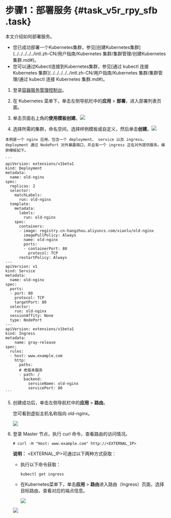 # 步骤1：部署服务 {#task_v5r_rpy_sfb .task}

本文介绍如何部署服务。

-   您已成功部署一个Kubernetes集群，参见[创建Kubernetes集群](../../../../../intl.zh-CN/用户指南/Kubernetes 集群/集群管理/创建Kubernetes集群.md#)。
-   您可以通过Kubectl连接到Kubernetes集群，参见[通过 kubectl 连接 Kubernetes 集群](../../../../../intl.zh-CN/用户指南/Kubernetes 集群/集群管理/通过 kubectl 连接 Kubernetes 集群.md#)。

1.  登录[容器服务管理控制台](https://cs.console.aliyun.com)。 
2.  在 Kubernetes 菜单下，单击左侧导航栏中的**应用** \> **部署**，进入部署列表页面。 
3.   单击页面右上角的**使用模板创建**。![](http://static-aliyun-doc.oss-cn-hangzhou.aliyuncs.com/assets/img/61479/154710721830940_zh-CN.png)

 
4.   选择所需的集群，命名空间，选择样例模板或自定义，然后单击**创建**。![](http://static-aliyun-doc.oss-cn-hangzhou.aliyuncs.com/assets/img/61479/154710721830949_zh-CN.png)

 

    本例是一个 nginx 应用，包含一个 deployment、 service 以及 ingress。deployment 通过 NodePort 对外暴露端口，并且有一个 ingress 正在对外提供服务。编排模板如下。

    ```
    apiVersion: extensions/v1beta1
    kind: Deployment
    metadata:
      name: old-nginx
    spec:
      replicas: 2
      selector:
        matchLabels:
          run: old-nginx
      template:
        metadata:
          labels:
            run: old-nginx
        spec:
          containers:
          - image: registry.cn-hangzhou.aliyuncs.com/xianlu/old-nginx
            imagePullPolicy: Always
            name: old-nginx
            ports:
            - containerPort: 80
              protocol: TCP
          restartPolicy: Always
    ---
    apiVersion: v1
    kind: Service
    metadata:
      name: old-nginx
    spec:
      ports:
      - port: 80
        protocol: TCP
        targetPort: 80
      selector:
        run: old-nginx
      sessionAffity: None
      type: NodePort
    ---
    apiVersion: extensions/v1beta1
    kind: Ingress
    metadata:
        name: gray-release
    spec:
      rules:
      - host: www.example.com
        http:
          paths:
          # 老版本服务
          - path: /
            backend:
              serviceName: old-nginx
              servicePort: 80
    ```

5.  创建成功后，单击左侧导航栏中的**应用** \> **路由**。 

    您可看到虚拟主机名称指向 old-nginx。

    ![](http://static-aliyun-doc.oss-cn-hangzhou.aliyuncs.com/assets/img/61479/154710721830952_zh-CN.png)

6.  登录 Master 节点，执行 curl 命令，查看路由的访问情况。 

    ```
    # curl -H "Host: www.example.com" http://<EXTERNAL_IP> 
    ```

    **说明：** <EXTERNAL\_IP\>可通过以下两种方式获取：

    -   执行以下命令获取：

        ```
        kubectl get ingress
        ```

    -   在Kubernetes菜单下，单击**应用** \> **路由**进入路由（Ingress）页面，选择目标路由，查看对应的端点信息。

        ![](http://static-aliyun-doc.oss-cn-hangzhou.aliyuncs.com/assets/img/61479/154710721832797_zh-CN.png)

    ![](http://static-aliyun-doc.oss-cn-hangzhou.aliyuncs.com/assets/img/61479/154710721830961_zh-CN.png)



